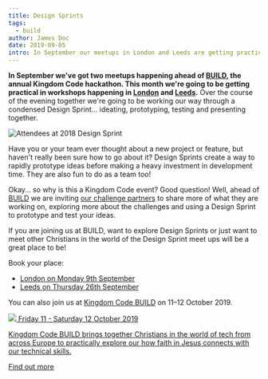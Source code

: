 ```yaml
---
title: Design Sprints
tags:
  - build
author: James Doc
date: 2019-09-05
intro: In September our meetups in London and Leeds are getting practical ahead of next month's hackathon…
---
```


**In September we've got two meetups happening ahead of [BUILD](/build), the annual Kingdom Code hackathon. This month we're going to be getting practical in workshops happening in [London](https://www.eventbrite.co.uk/e/build-design-sprint-tickets-66341323685) and [Leeds](https://www.eventbrite.co.uk/e/kingdom-code-leeds-design-sprint-tickets-68449300701).** Over the course of the evening together we're going to be working our way through a condensed Design Sprint… ideating, prototyping, testing and presenting together.

<img class="img img--full-width" src="/_assets/img/blog/2019/design-sprint.jpg" alt="Attendees at 2018 Design Sprint" />

Have you or your team ever thought about a new project or feature, but haven't really been sure how to go about it? Design Sprints create a way to rapidly prototype ideas before making a heavy investment in development time. They are also fun to do as a team too!

Okay… so why is this a Kingdom Code event? Good question! Well, ahead of [BUILD](/build) we are inviting [our challenge partners](/blog/2019/build-hackathon-partners/) to share more of what they are working on, exploring more about the challenges and using a Design Sprint to prototype and test your ideas.

If you are joining us at BUILD, want to explore Design Sprints or just want to meet other Christians in the world of the Design Sprint meet ups will be a great place to be!

Book your place:

- [London on Monday 9th September](https://www.eventbrite.co.uk/e/build-design-sprint-tickets-66341323685)
- [Leeds on Thursday 26th September](https://www.eventbrite.co.uk/e/kingdom-code-leeds-design-sprint-tickets-68449300701)

You can also join us at [Kingdom Code BUILD](/build) on 11–12 October 2019.

<section class="promo">

  <a class="promo__content" href="/build">

  <img class="promo__content__logo" src="/_assets/misc/build.svg" />

  <date>
    Friday 11 - Saturday 12 October 2019
  </date>

  <p>
    Kingdom Code BUILD brings together Christians in the world of tech from across Europe to practically explore our how faith in Jesus connects with our technical skills.
  </p>

  <p>
    <span class="promo__content__button">
      Find out more
    </span>
  </p>
  </a>
</section>
